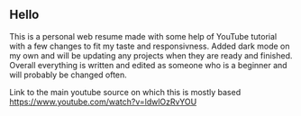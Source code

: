 ## Hello
This is a personal web resume made with some help of YouTube tutorial with a few changes to fit my taste and responsivness.
Added dark mode on my own and will be updating any projects when they are ready and finished.
Overall everything is written and edited as someone who is a beginner and will probably be changed often.

Link to the main youtube source on which this is mostly based https://www.youtube.com/watch?v=ldwlOzRvYOU
